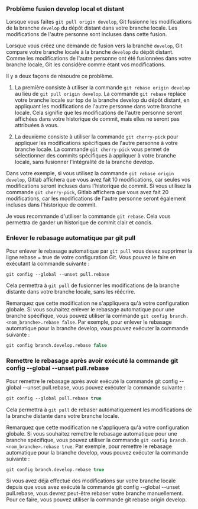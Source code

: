 

### Problème fusion develop local et distant

Lorsque vous faites `git pull origin develop`, Git fusionne les modifications de la branche `develop` du dépôt distant dans votre branche locale. Les modifications de l'autre personne sont incluses dans cette fusion.

Lorsque vous créez une demande de fusion vers la branche `develop`, Git compare votre branche locale à la branche `develop` du dépôt distant. Comme les modifications de l'autre personne ont été fusionnées dans votre branche locale, Git les considère comme étant vos modifications.

Il y a deux façons de résoudre ce problème.

1. La première consiste à utiliser la commande `git rebase origin develop` au lieu de `git pull origin develop`. La commande `git rebase` replace votre branche locale sur top de la branche develop du dépôt distant, en appliquant les modifications de l'autre personne dans votre branche locale. Cela signifie que les modifications de l'autre personne seront affichées dans votre historique de commit, mais elles ne seront pas attribuées à vous.

2. La deuxième consiste à utiliser la commande `git cherry-pick` pour appliquer les modifications spécifiques de l'autre personne à votre branche locale. La commande `git cherry-pick` vous permet de sélectionner des commits spécifiques à appliquer à votre branche locale, sans fusionner l'intégralité de la branche develop.

Dans votre exemple, si vous utilisez la commande `git rebase origin develop`, Gitlab affichera que vous avez fait 10 modifications, car seules vos modifications seront incluses dans l'historique de commit. Si vous utilisez la commande `git cherry-pick`, Gitlab affichera que vous avez fait 20 modifications, car les modifications de l'autre personne seront également incluses dans l'historique de commit.

Je vous recommande d'utiliser la commande `git rebase`. Cela vous permettra de garder un historique de commit clair et concis.

### Enlever le rebasage automatique par git pull

Pour enlever le rebasage automatique par `git pull` vous devez supprimer la ligne rebase = true de votre configuration Git. Vous pouvez le faire en exécutant la commande suivante :

```ps
git config --global --unset pull.rebase
```

Cela permettra à `git pull` de fusionner les modifications de la branche distante dans votre branche locale, sans les réécrire.

Remarquez que cette modification ne s'appliquera qu'à votre configuration globale. Si vous souhaitez enlever le rebasage automatique pour une branche spécifique, vous pouvez utiliser la commande `git config branch.<nom_branche>.rebase false`. Par exemple, pour enlever le rebasage automatique pour la branche develop, vous pouvez exécuter la commande suivante :

```ps
git config branch.develop.rebase false
```

### Remettre le rebasage après avoir exécuté la commande git config --global --unset pull.rebase

Pour remettre le rebasage après avoir exécuté la commande git config --global --unset pull.rebase, vous pouvez exécuter la commande suivante :

```ps
git config --global pull.rebase true
```

Cela permettra à `git pull` de rebaser automatiquement les modifications de la branche distante dans votre branche locale.

Remarquez que cette modification ne s'appliquera qu'à votre configuration globale. Si vous souhaitez remettre le rebasage automatique pour une branche spécifique, vous pouvez utiliser la commande `git config branch.<nom_branche>.rebase true`. Par exemple, pour remettre le rebasage automatique pour la branche develop, vous pouvez exécuter la commande suivante :

```ps
git config branch.develop.rebase true
```

Si vous avez déjà effectué des modifications sur votre branche locale depuis que vous avez exécuté la commande git config --global --unset pull.rebase, vous devrez peut-être rebaser votre branche manuellement. Pour ce faire, vous pouvez utiliser la commande git rebase origin develop.